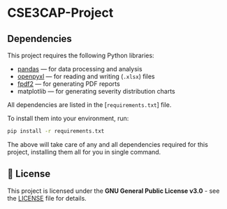 # CSE3CAP-Project

## Dependencies

This project requires the following Python libraries:

- [pandas](https://pandas.pydata.org/) — for data processing and analysis  
- [openpyxl](https://openpyxl.readthedocs.io/) — for reading and writing (`.xlsx`) files  
- [fpdf2](https://py-pdf.github.io/fpdf2/) — for generating PDF reports 
- matplotlib — for generating severity distribution charts 

All dependencies are listed in the [`requirements.txt`] file.  

To install them into your environment, run:

```bash
pip install -r requirements.txt
```
The above will take care of any and all dependencies required for this project, installing them all for you in single command.





## 📜 License
This project is licensed under the **GNU General Public License v3.0** - see the [LICENSE](LICENSE) file for details.
